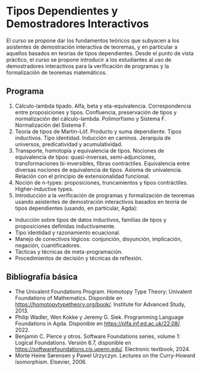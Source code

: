 # Tipos Dependientes y Demostradores Interactivos


El curso se propone dar los fundamentos teóricos que subyacen a los asistentes de demostración interactiva de teoremas, y en particular a aquellos basados en teorías de tipos dependientes. Desde el punto de vista práctico, el curso se propone introducir a los estudiantes al uso de demostradores interactivos para la verificación de programas y la formalización de teoremas matemáticos.


## Programa

1. Cálculo-lambda tipado. Alfa, beta y eta-equivalencia. Correspondencia entre proposiciones y tipos. Confluencia, preservación de tipos y normalización del cálculo-lambda. Polimorfismo y Sistema F. Normalización del Sistema F.
2. Teoría de tipos de Martin-Löf. Producto y suma dependiente. Tipos inductivos. Tipo identidad. Inducción en caminos. Jerarquía de universos, predicatividad y acumulatividad.
3. Transporte, homotopía y equivalencia de tipos. Nociones de equivalencia de tipos: quasi-inversas, semi-adjunciones, transformaciones bi-inversibles, fibras contráctiles. Equivalencia entre diversas nociones de equivalencia de tipos. Axioma de univalencia. Relación con el principio de extensionalidad funcional.
4. Noción de n-types: proposiciones, truncamientos y tipos contráctiles. Higher-inductive types.
5. Introducción a la verificación de programas y formalización de teoremas usando asistentes de demostración interactivos basados en teoría de tipos dependientes (usando, en particular, Agda):
- Inducción sobre tipos de datos inductivos, familias de tipos y proposiciones definidas inductivamente.
- Tipo identidad y razonamiento ecuacional.
- Manejo de conectivos lógicos: conjunción, disyunción, implicación, negación, cuantificadores.
- Tácticas y técnicas de meta-programación.
- Procedimientos de decisión y técnicas de reflexión.

## Bibliografía básica

- The Univalent Foundations Program. Homotopy Type Theory: Univalent Foundations of Mathematics. Disponible en https://homotopytypetheory.org/book/. Institute for Advanced Study, 2013.
- Philip Wadler, Wen Kokke y Jeremy G. Siek. Programming Language Foundations in Agda. Disponible en https://plfa.inf.ed.ac.uk/22.08/. 2022.
- Benjamin C. Pierce y otros. Software Foundations series, volume 1: Logical Foundations. Versión 6.7, disponible en https://softwarefoundations.cis.upenn.edu/. Electronic textbook, 2024.
- Morte Heine Sørensen y Pawel Urzyczyn. Lectures on the Curry-Howard isomorphism. Elsevier, 2006.
